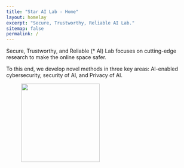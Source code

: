 ```yaml
---
title: "Star AI Lab - Home"
layout: homelay
excerpt: "Secure, Trustworthy, Reliable AI Lab."
sitemap: false
permalink: /
---
```


Secure, Trustworthy, and Reliable (\* AI) Lab focuses on cutting-edge research to make the online space safer.

To this end, we develop novel methods in three key areas: AI-enabled cybersecurity, security of AI, and Privacy of AI.


<figure class="fourth">
  <img src="{{ site.url }}{{ site.baseurl }}/images/logopic/usf.jpg" style="width: 210px">
</figure>
